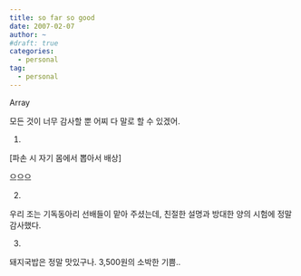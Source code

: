 ```yaml
---
title: so far so good
date: 2007-02-07
author: ~
#draft: true
categories:
  - personal
tag:
  - personal
---
```




Array

모든 것이 너무 감사할 뿐 어찌 다 말로 할 수 있겠어.

1.

[파손 시 자기 몸에서 뽑아서 배상]

으으으


2.

우리 조는 기독동아리 선배들이 맡아 주셨는데, 친절한 설명과 방대한 양의 시험에 정말 감사했다.


3.

돼지국밥은 정말 맛있구나. 3,500원의 소박한 기쁨..



 






